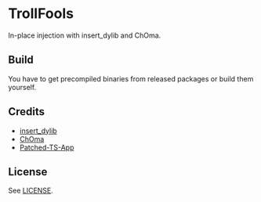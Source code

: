# TrollFools

In-place injection with insert_dylib and ChOma.

## Build

You have to get precompiled binaries from released packages or build them yourself.

## Credits

- [insert_dylib](https://github.com/tyilo/insert_dylib)
- [ChOma](https://github.com/opa334/ChOma)
- [Patched-TS-App](https://github.com/34306/Patched-TS-App)

## License

See [LICENSE](LICENSE).
